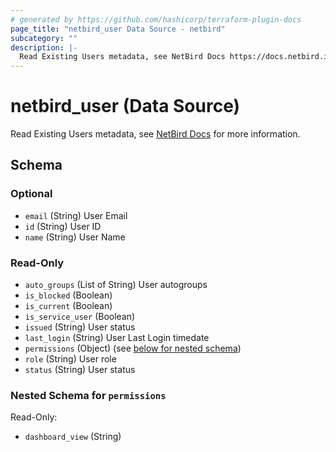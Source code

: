 ```yaml
---
# generated by https://github.com/hashicorp/terraform-plugin-docs
page_title: "netbird_user Data Source - netbird"
subcategory: ""
description: |-
  Read Existing Users metadata, see NetBird Docs https://docs.netbird.io/how-to/add-users-to-your-network for more information.
---
```


# netbird_user (Data Source)

Read Existing Users metadata, see [NetBird Docs](https://docs.netbird.io/how-to/add-users-to-your-network) for more information.



<!-- schema generated by tfplugindocs -->
## Schema

### Optional

- `email` (String) User Email
- `id` (String) User ID
- `name` (String) User Name

### Read-Only

- `auto_groups` (List of String) User autogroups
- `is_blocked` (Boolean)
- `is_current` (Boolean)
- `is_service_user` (Boolean)
- `issued` (String) User status
- `last_login` (String) User Last Login timedate
- `permissions` (Object) (see [below for nested schema](#nestedatt--permissions))
- `role` (String) User role
- `status` (String) User status

<a id="nestedatt--permissions"></a>
### Nested Schema for `permissions`

Read-Only:

- `dashboard_view` (String)

